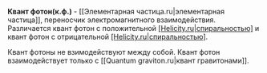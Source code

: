 **Квант фотон(к.ф.)** -  [[Элементарная частица.ru|элементарная частица]], переносчик электромагнитного взаимодействия. Различается квант фотон с положительной [[Helicity.ru|cпиральностью]]($к.ф.^+$) и квант фотон с отрицательной [[Helicity.ru|cпиральностью]]($к.ф.^-$). 

Квант фотоны не взимодействуют между собой. Квант фотон взаимодействует только с [[Quantum graviton.ru|квант гравитонами]].